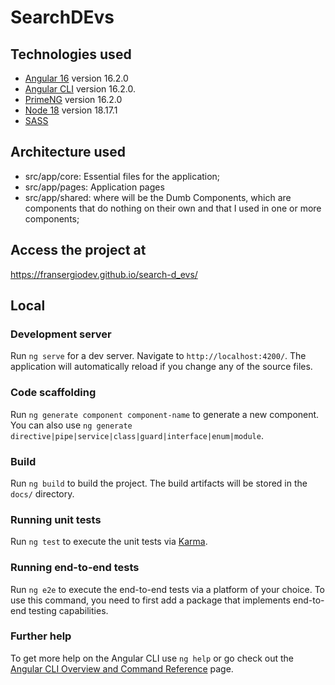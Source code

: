 # SearchDEvs

## Technologies used

- [Angular 16](https://angular.io/) version 16.2.0
- [Angular CLI](https://github.com/angular/angular-cli) version 16.2.0.
- [PrimeNG](https://primeng.org/) version 16.2.0
- [Node 18](https://nodejs.dev) version 18.17.1
- [SASS](https://sass-lang.com/)

## Architecture used
  - src/app/core: Essential files for the application;
  - src/app/pages: Application pages
  - src/app/shared: where will be the Dumb Components, which are components that do nothing on their own and that I used in one or more components;

## Access the project at

  https://fransergiodev.github.io/search-d_evs/

## Local

### Development server

Run `ng serve` for a dev server. 
Navigate to `http://localhost:4200/`. The application will automatically reload if you change any of the source files.

### Code scaffolding

Run `ng generate component component-name` to generate a new component. You can also use `ng generate directive|pipe|service|class|guard|interface|enum|module`.

### Build

Run `ng build` to build the project. The build artifacts will be stored in the `docs/` directory.

### Running unit tests

Run `ng test` to execute the unit tests via [Karma](https://karma-runner.github.io).

### Running end-to-end tests

Run `ng e2e` to execute the end-to-end tests via a platform of your choice. To use this command, you need to first add a package that implements end-to-end testing capabilities.

### Further help

To get more help on the Angular CLI use `ng help` or go check out the [Angular CLI Overview and Command Reference](https://angular.io/cli) page.
